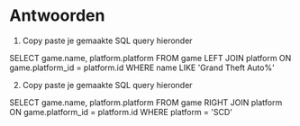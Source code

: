 # Antwoorden

1. Copy paste je gemaakte SQL query hieronder
   
SELECT game.name, platform.platform FROM game LEFT JOIN platform ON game.platform_id = platform.id WHERE name LIKE 'Grand Theft Auto%'

2. Copy paste je gemaakte SQL query hieronder
   
SELECT game.name, platform.platform FROM game RIGHT JOIN platform ON game.platform_id = platform.id WHERE platform = 'SCD'

